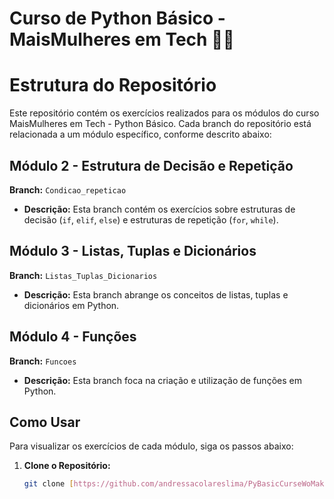 # Curso de Python Básico - MaisMulheres em Tech 🚀🚀

# Estrutura do Repositório

Este repositório contém os exercícios realizados para os módulos do curso MaisMulheres em Tech - Python Básico. Cada branch do repositório está relacionada a um módulo específico, conforme descrito abaixo:

## Módulo 2 - Estrutura de Decisão e Repetição

**Branch:** `Condicao_repeticao`

- **Descrição:** Esta branch contém os exercícios sobre estruturas de decisão (`if`, `elif`, `else`) e estruturas de repetição (`for`, `while`).

## Módulo 3 - Listas, Tuplas e Dicionários

**Branch:** `Listas_Tuplas_Dicionarios`

- **Descrição:** Esta branch abrange os conceitos de listas, tuplas e dicionários em Python.

## Módulo 4 - Funções

**Branch:** `Funcoes`

- **Descrição:** Esta branch foca na criação e utilização de funções em Python.


## Como Usar

Para visualizar os exercícios de cada módulo, siga os passos abaixo:

1. **Clone o Repositório:**
   ```bash
   git clone [https://github.com/andressacolareslima/PyBasicCurseWoMakersCode.git]
